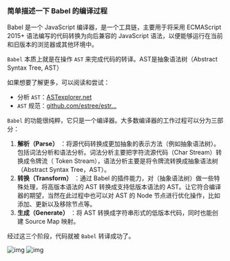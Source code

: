 ### 简单描述一下 Babel 的编译过程

Babel 是一个 JavaScript 编译器，是一个工具链，主要用于将采用 ECMAScript 2015+ 语法编写的代码转换为向后兼容的 JavaScript 语法，以便能够运行在当前和旧版本的浏览器或其他环境中。

`Babel` 本质上就是在操作 `AST` 来完成代码的转译。AST是抽象语法树（Abstract Syntax Tree, AST）

如果想要了解更多，可以阅读和尝试：

- 分析 `AST`：[ASTexplorer.net](https://link.juejin.cn/?target=https%3A%2F%2Fastexplorer.net%2F)
- `AST` 规范：[github.com/estree/estr…](https://link.juejin.cn/?target=https%3A%2F%2Fgithub.com%2Festree%2Festree)

`Babel` 的功能很纯粹，它只是一个编译器。大多数编译器的工作过程可以分为三部分：

1. **解析（Parse）** ：将源代码转换成更加抽象的表示方法（例如抽象语法树）。包括词法分析和语法分析。词法分析主要把字符流源代码（Char Stream）转换成令牌流（ Token Stream），语法分析主要是将令牌流转换成抽象语法树（Abstract Syntax Tree，AST）。
2. **转换（Transform）** ：通过 Babel 的插件能力，对（抽象语法树）做一些特殊处理，将高版本语法的 AST 转换成支持低版本语法的 AST。让它符合编译器的期望，当然在此过程中也可以对 AST 的 Node 节点进行优化操作，比如添加、更新以及移除节点等。
3. **生成（Generate）** ：将 AST 转换成字符串形式的低版本代码，同时也能创建 Source Map 映射。

经过这三个阶段，代码就被 `Babel` 转译成功了。

![img](https://qn.huat.xyz/mac/20220828113504.awebp) ![img](https://qn.huat.xyz/mac/20220828113504.awebp)
